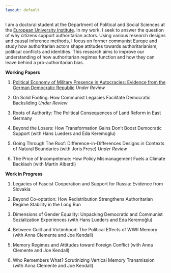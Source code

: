```yaml
---
layout: default
---
```


I am a doctoral student at the Department of Political and Social Sciences at the [European University Institute](https://www.eui.eu/en/academic-units/political-and-social-sciences). In my work, I seek to answer the question of why citizens support authoritarian actors. Using various research designs and causal inference methods, I focus on former communist Europe and study how authoritarian actors shape attitudes towards authoritarianism, political conflicts and identities. This research aims to improve our understanding of how authoritarian regimes function and how they can leave behind a pro-authoritarian bias.

**Working Papers**  

1. [Political Economy of Military Presence in Autocracies: Evidence from the German Democratic Republic](https://www.dropbox.com/scl/fi/6cqx6p02jvqzde5p0e5dn/WP_MilitaryBases.pdf?rlkey=12pokpvu31odpf8h1xidwq3rw&st=1cva293a&dl=0) *Under Review* 

2. On Solid Footing: How Communist Legacies Facilitate Democratic Backsliding *Under Review* 

3. Roots of Authority: The Political Consequences of Land Reform in East Germany 

4. Beyond the Losers: How Transformation Gains Don’t Boost Democratic Support (with Hans Lueders and Eda Keremoglu)

5. Going Through The Roof: Difference-in-Differences Designs in Contexts of Natural Boundaries (with Joris Frese) *Under Review*

6. The Price of Incompetence: How Policy Mismanagement Fuels a Climate Backlash (with Martín Alberdi)


**Work in Progress**

1. Legacies of Fascist Cooperation and Support for Russia: Evidence from Slovakia

2. Beyond Co-optation: How Redistribution Strengthens Authoritarian Regime Stability in the Long Run

3. Dimensions of Gender Equality: Unpacking Democratic and Communist Sozialization Experiences (with Hans Lueders and
Eda Keremoğlu)

4. Between Guilt and Victimhood: The Political Effects of WWII Memory (with Anna Clemente and Joe Kendall)

5. Memory Regimes and Attitudes toward Foreign Conflict (with Anna Clemente and Joe Kendall)

6. Who Remembers What? Scrutinizing Vertical Memory Transmission (with Anna Clemente and Joe Kendall)




